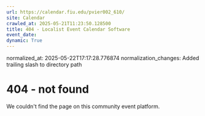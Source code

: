 ```yaml
---
url: https://calendar.fiu.edu/pvier002_610/
site: Calendar
crawled_at: 2025-05-21T11:23:50.128500
title: 404 - Localist Event Calendar Software
event_date: 
dynamic: True
---
```

normalized_at: 2025-05-22T17:17:28.776874
normalization_changes: Added trailing slash to directory path

# 404 - not found
We couldn't find the page on this community event platform.
